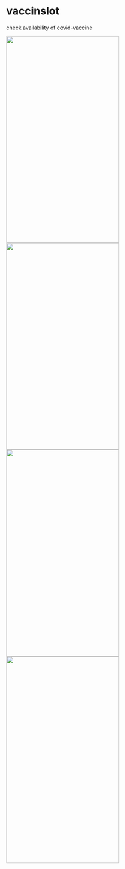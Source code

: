 <!-- ![data1](https://user-images.githubusercontent.com/65062751/123726239-42683700-d8ad-11eb-88b6-9b69295c827e.jpeg)
![data2](https://user-images.githubusercontent.com/65062751/123726244-4431fa80-d8ad-11eb-8817-27c606e5abee.jpeg)
![homw](https://user-images.githubusercontent.com/65062751/123726251-45fbbe00-d8ad-11eb-9f73-624bb77ceba4.jpeg)
![info](https://user-images.githubusercontent.com/65062751/123726253-472ceb00-d8ad-11eb-818b-5ad2cbf2e199.jpeg) -->
# vaccinslot
check availability of covid-vaccine

<p float="left" margin: 10>
  <img src="https://user-images.githubusercontent.com/65062751/123726251-45fbbe00-d8ad-11eb-9f73-624bb77ceba4.jpeg" width="300" height="550">

<img src="https://user-images.githubusercontent.com/65062751/123726239-42683700-d8ad-11eb-88b6-9b69295c827e.jpeg" width="300" height="550">

<img src="https://user-images.githubusercontent.com/65062751/123726244-4431fa80-d8ad-11eb-8817-27c606e5abee.jpeg" width="300" height="550">

<img src="https://user-images.githubusercontent.com/65062751/123726253-472ceb00-d8ad-11eb-818b-5ad2cbf2e199.jpeg" width="300" height="550">

  </p>
